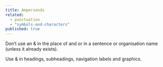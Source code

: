 ```yaml
---
title: Ampersands
related: 
  - punctuation
  - "symbols-and-characters"
published: true
---
```


Don’t use an & in the place of and or in a sentence or organisation name (unless it already exists).

Use & in headings, subheadings, navigation labels and graphics.
